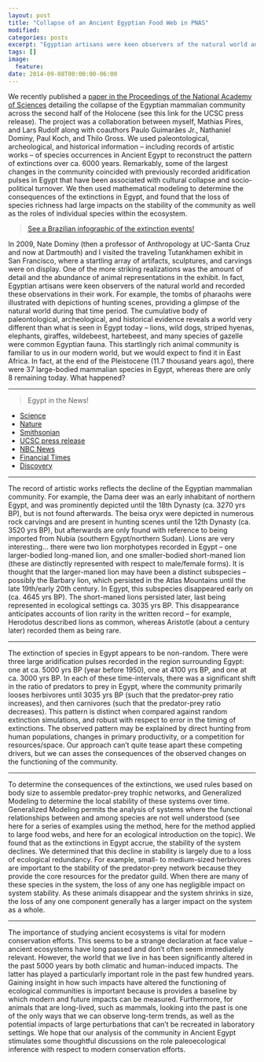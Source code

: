 ```yaml
---
layout: post
title: "Collapse of an Ancient Egyptian Food Web in PNAS"
modified:
categories: posts
excerpt: "Egyptian artisans were keen observers of the natural world and recorded these observations in their work. For example, the tombs of pharaohs were illustrated with depictions of hunting scenes, providing a glimpse of the natural world during that time period. The cumulative body of paleontological, archeological, and historical evidence reveals a world very different than what is seen in Egypt today – lions, wild dogs, striped hyenas, elephants, giraffes, wildebeest, hartebeest, and many species of gazelle were common Egyptian fauna."
tags: []
image:
  feature:
date: 2014-09-08T00:00:00-06:00
---
```



We recently published a [paper in the Proceedings of the National Academy of Sciences](http://www.pnas.org/content/111/40/14472.abstract) detailing the collapse of the Egyptian mammalian community across the second half of the Holocene (see this link for the UCSC press release). The project was a collaboration between myself, Mathias Pires, and Lars Rudolf along with coauthors Paulo Guimarães Jr., Nathaniel Dominy, Paul Koch, and Thilo Gross. We used paleontological, archeological, and historical information – including records of artistic works – of species occurrences in Ancient Egypt to reconstruct the pattern of extinctions over ca. 6000 years. Remarkably, some of the largest changes in the community coincided with previously recorded aridification pulses in Egypt that have been associated with cultural collapse and socio-political turnover. We then used mathematical modeling to determine the consequences of the extinctions in Egypt, and found that the loss of species richness had large impacts on the stability of the community as well as the roles of individual species within the ecosystem.  



> [See a Brazilian infographic of the extinction events!](http://infograficos.estadao.com.br/public/cidades/extincoes-egito/)



In 2009, Nate Dominy (then a professor of Anthropology at UC-Santa Cruz and now at Dartmouth) and I visited the traveling Tutankhamen exhibit in San Francisco, where a startling array of artifacts, sculptures, and carvings were on display. One of the more striking realizations was the amount of detail and the abundance of animal representations in the exhibit. In fact, Egyptian artisans were keen observers of the natural world and recorded these observations in their work. For example, the tombs of pharaohs were illustrated with depictions of hunting scenes, providing a glimpse of the natural world during that time period. The cumulative body of paleontological, archeological, and historical evidence reveals a world very different than what is seen in Egypt today – lions, wild dogs, striped hyenas, elephants, giraffes, wildebeest, hartebeest, and many species of gazelle were common Egyptian fauna. This startlingly rich animal community is familiar to us in our modern world, but we would expect to find it in East Africa. In fact, at the end of the Pleistocene (11.7 thousand years ago), there were 37 large-bodied mammalian species in Egypt, whereas there are only 8 remaining today. What happened?   

---

> Egypt in the News!  

- [Science](http://news.sciencemag.org/biology/2014/09/clues-animal-extinctions-found-walls-egyptian-tombs)
- [Nature](http://www.nature.com/news/ancient-art-fills-in-egypt-s-ecological-history-1.13528)
- [Smithsonian](http://www.smithsonianmag.com/ist/?next=/science/egypts-mammal-extinctions-tracked-through-6000-years-art-180952641/)
- [UCSC press release](http://news.ucsc.edu/2014/09/egyptian-mammals.html)
- [NBC News](http://www.nbcnews.com/science/environment/ancient-egyptian-art-opens-window-mammal-extinctions-n198511)
- [Financial Times](http://www.ft.com/cms/s/0/5aa098ac-4904-11e4-9f63-00144feab7de.html)
- [Discovery](http://news.discovery.com/animals/egypts-ancient-animals-killed-by-climate-and-civilization-140915.htm)

---

The record of artistic works reflects the decline of the Egyptian mammalian community. For example, the Dama deer was an early inhabitant of northern Egypt, and was prominently depicted until the 18th Dynasty (ca. 3270 yrs BP), but is not found afterwards. The beisa oryx were depicted in numerous rock carvings and are present in hunting scenes until the 12th Dynasty (ca. 3520 yrs BP), but afterwards are only found with reference to being imported from Nubia (southern Egypt/northern Sudan). Lions are very interesting… there were two lion morphotypes recorded in Egypt – one larger-bodied long-maned lion, and one smaller-bodied short-maned lion (these are distinctly represented with respect to male/female forms). It is thought that the larger-maned lion may have been a distinct subspecies – possibly the Barbary lion, which persisted in the Atlas Mountains until the late 19th/early 20th century. In Egypt, this subspecies disappeared early on (ca. 4645 yrs BP). The short-maned lions persisted later, last being represented in ecological settings ca. 3035 yrs BP. This disappearance anticipates accounts of lion rarity in the written record – for example, Herodotus described lions as common, whereas Aristotle (about a century later) recorded them as being rare.    

---

The extinction of species in Egypt appears to be non-random. There were three large aridification pulses recorded in the region surrounding Egypt: one at ca. 5000 yrs BP (year before 1950), one at 4100 yrs BP, and one at ca. 3000 yrs BP. In each of these time-intervals, there was a significant shift in the ratio of predators to prey in Egypt, where the community primarily looses herbivores until 3035 yrs BP (such that the predator-prey ratio increases), and then carnivores (such that the predator-prey ratio decreases). This pattern is distinct when compared against random extinction simulations, and robust with respect to error in the timing of extinctions. The observed pattern may be explained by direct hunting from human populations, changes in primary productivity, or a competition for resources/space. Our approach can’t quite tease apart these competing drivers, but we can asses the consequences of the observed changes on the functioning of the community.  

---

To determine the consequences of the extinctions, we used rules based on body size to assemble predator-prey trophic networks, and Generalized Modeling to determine the local stability of these systems over time. Generalized Modeling permits the analysis of systems where the functional relationships between and among species are not well understood (see here for a series of examples using the method, here for the method applied to large food webs, and here for an ecological introduction on the topic). We found that as the extinctions in Egypt accrue, the stability of the system declines. We determined that this decline in stability is largely due to a loss of ecological redundancy. For example, small- to medium-sized herbivores are important to the stability of the predator-prey network because they provide the core resources for the predator guild. When there are many of these species in the system, the loss of any one has negligible impact on system stability. As these animals disappear and the system shrinks in size, the loss of any one component generally has a larger impact on the system as a whole.  

---

The importance of studying ancient ecosystems is vital for modern conservation efforts. This seems to be a strange declaration at face value – ancient ecosystems have long passed and don’t often seem immediately relevant. However, the world that we live in has been significantly altered in the past 5000 years by both climatic and human-induced impacts. The latter has played a particularly important role in the past few hundred years. Gaining insight in how such impacts have altered the functioning of ecological communities is important because is provides a baseline by which modern and future impacts can be measured. Furthermore, for animals that are long-lived, such as mammals, looking into the past is one of the only ways that we can observe long-term trends, as well as the potential impacts of large perturbations that can’t be recreated in laboratory settings. We hope that our analysis of the community in Ancient Egypt stimulates some thoughtful discussions on the role paleoecological inference with respect to modern conservation efforts.
